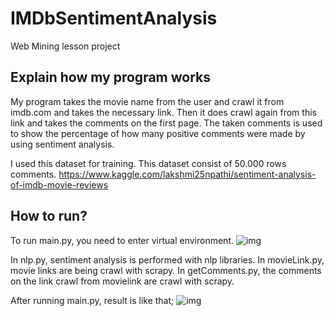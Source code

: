 # IMDbSentimentAnalysis
Web Mining lesson project

## Explain how my program works 
My program takes the movie name from the user and crawl it from imdb.com and takes the necessary link. 
Then it does crawl again from this link and takes the comments on the first page.
The taken comments is used to show the percentage of how many positive comments were made by using sentiment analysis.

I used this dataset for training. This dataset consist of 50.000 rows comments.
https://www.kaggle.com/lakshmi25npathi/sentiment-analysis-of-imdb-movie-reviews

## How to run?
To run main.py, you need to enter virtual environment.
![img](C:/Users/Merve/Pictures/Screenshots/wm.png)

In nlp.py, sentiment analysis is performed with nlp libraries.
In movieLink.py, movie links are being crawl with scrapy.
In getComments.py, the comments on the link crawl from movielink are crawl with scrapy.

After running main.py, result is like that; 
![img](C:/Users/Merve/Pictures/Screenshots/wm2.png)

